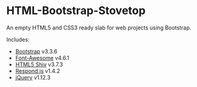 HTML-Bootstrap-Stovetop
=======================

An empty HTML5 and CSS3 ready slab for web projects using Bootstrap.

Includes:
* [Bootstrap](http://getbootstrap.com/) v3.3.6
* [Font-Awesome](http://fortawesome.github.io/Font-Awesome/) v4.6.1
* [HTML5 Shiv](https://github.com/aFarkas/html5shiv) v3.7.3
* [Respond.js](https://github.com/scottjehl/Respond) v1.4.2
* [jQuery](http://jquery.com/) v1.12.3
